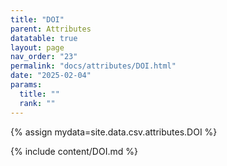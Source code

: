 ```yaml
---
title: "DOI"
parent: Attributes
datatable: true
layout: page
nav_order: "23"
permalink: "docs/attributes/DOI.html"
date: "2025-02-04"
params:
  title: ""
  rank: ""
---
```

{% assign mydata=site.data.csv.attributes.DOI %} 

{% include content/DOI.md %}
